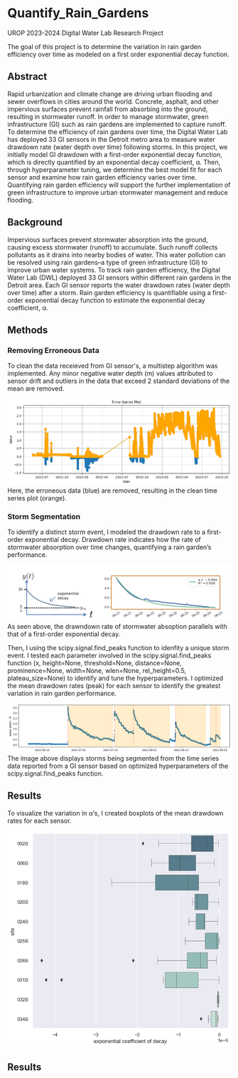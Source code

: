 # Quantify_Rain_Gardens
UROP 2023-2024 Digital Water Lab Research Project

The goal of this project is to determine the variation in rain garden efficiency over time as modeled on a first order exponential decay function.

## Abstract
Rapid urbanization and climate change are driving urban flooding and sewer overflows in cities around the world. Concrete, asphalt, and other impervious surfaces prevent rainfall from absorbing into the ground, resulting in stormwater runoff. In order to manage stormwater, green infrastructure (GI) such as rain gardens are implemented to capture runoff. To determine the efficiency of rain gardens over time, the Digital Water Lab has deployed 33 GI sensors in the Detroit metro area to measure water drawdown rate (water depth over time) following storms. In this project, we initially model GI drawdown with a first-order exponential decay function, which is directly quantified by an exponential decay coefficient, α. Then, through hyperparameter tuning, we determine the best model fit for each sensor and examine how rain garden efficiency varies over time. Quantifying rain garden efficiency will support the further implementation of green infrastructure to improve urban stormwater management and reduce flooding.

## Background
Impervious surfaces prevent stormwater absorption into the ground, causing excess stormwater (runoff) to accumulate. Such runoff collects pollutants as it drains into nearby bodies of water. This water pollution can be resolved using rain gardens–a type of green infrastructure (GI) to improve urban water systems. To track rain garden efficiency, the Digital Water Lab (DWL) deployed 33 GI sensors within different rain gardens in the Detroit area. Each GI sensor reports the water drawdown rates (water  depth over time) after a storm. Rain garden efficiency is quantifiable using a first-order exponential decay function to estimate the exponential decay coefficient, α. 

## Methods
### Removing Erroneous Data
To clean the data receieved from GI sensor's, a multistep algorithm was implemented. Any minor negative water depth (m) values attributed to sensor drift and outliers in the data that exceed 2 standard deviations of the mean are removed.

![Clean time series data](https://github.com/shinapatel/Quantify_Rain_Gardens/blob/main/overlay_clean_data.png)
Here, the erroneous data (blue) are removed, resulting in the clean time series plot (orange).

### Storm Segmentation
To identify a distinct storm event, I modeled the drawdown rate to a first-order exponential decay. Drawdown rate indicates how the rate of stormwater absorption over time changes, quantifying a rain garden’s performance. 

![Decay Plots](https://github.com/shinapatel/Quantify_Rain_Gardens/blob/main/exponential_decay.png)
As seen above, the drawndown rate of stormwater absoption parallels with that of a first-order exponential decay.


Then, I using the scipy.signal.find_peaks function to idenfity a unique storm event. I tested each parameter involved in the scipy.signal.find_peaks function (x, height=None, threshold=None, distance=None, prominence=None, width=None, wlen=None, rel_height=0.5, plateau_size=None) to identify and tune the hyperparameters. I optimized the mean drawdown rates (peak) for each sensor to identify the greatest variation in rain garden performance.


![Storms Segmentation](https://github.com/shinapatel/Quantify_Rain_Gardens/blob/main/decay_plots.png)
The image above displays storms being segmented from the time series data reported from a GI sensor based on optimized hyperparameters of the scipy.signal.find_peaks function.

## Results
To visualize the variation in α’s, I created boxplots of the mean drawdown rates for each sensor.

![Box Plots](https://github.com/shinapatel/Quantify_Rain_Gardens/blob/main/box_plots_final.png)



## Results